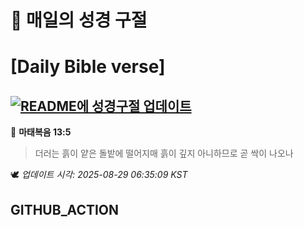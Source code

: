 # 🙏 매일의 성경 구절
# [Daily Bible verse]
## [![README에 성경구절 업데이트](https://github.com/DONGSUKA/first_test/actions/workflows/update-readme-bible.yml/badge.svg)](https://github.com/DONGSUKA/first_test/actions/workflows/update-readme-bible.yml)
<!-- START_BIBLE_VERSE -->
📖 **마태복음 13:5**
> 더러는 흙이 얕은 돌밭에 떨어지매 흙이 깊지 아니하므로 곧 싹이 나오나

🕊️ _업데이트 시각: 2025-08-29 06:35:09 KST_
  <!-- END_BIBLE_VERSE -->
## GITHUB_ACTION
